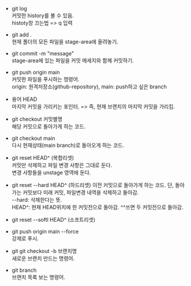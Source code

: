 - git log  
커밋한 history를 볼 수 있음.  
histoty창 끄는법 => q 입력

- git add .  
현재 폴더의 모든 파일을 stage-area에 올려놓기.

- git commit -m "message"  
stage-area에 있는 파일을 커밋 메세지와 함께 커밋하기.

- git push origin main  
커밋한 파일을 푸시하는 명령어.  
origin: 원격저장소(github-repository), main: push하고 싶은 branch

- 용어 HEAD  
마지막 커밋을 가리키는 포인터. => 즉, 현재 브랜치의 마지막 커밋을 가리킴.

- git checkout 커밋별명  
해당 커밋으로 돌아가게 하는 코드.  

- git checkout main  
다시 현재상태(main branch)로 돌아오게 하는 코드.

- git reset HEAD^ (복합리셋)  
커밋만 삭제하고 파일 변경 사항은 그대로 둔다.  
변경 사항들을 unstage 영역에 둔다.  

- git reset --hard HEAD^ (하드리셋)
이전 커밋으로 돌아가게 하는 코드. 단, 돌아가는 커밋보다 미래 커밋, 파일변경 내역을 삭제하고 돌아감.  
--hard: 삭제한다는 뜻.  
HEAD^: 현재 HEAD위치에 한 커밋전으로 돌아감. ^^쓰면 두 커밋전으로 돌아감.

- git reset --softl HEAD^ (소프트리셋)

- git push origin main --force  
강제로 푸시.

- git git checkout -b 브랜치명  
새로운 브랜치 만드는 명령어.

- git branch  
브랜치 목록 보는 명령어.

























